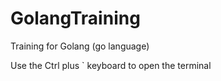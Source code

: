 # GolangTraining
Training for Golang (go language)

Use the Ctrl plus ` keyboard to open the terminal 
